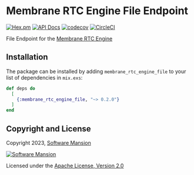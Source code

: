 # Membrane RTC Engine File Endpoint

[![Hex.pm](https://img.shields.io/hexpm/v/membrane_rtc_engine_file.svg)](https://hex.pm/packages/membrane_rtc_engine_file)
[![API Docs](https://img.shields.io/badge/api-docs-yellow.svg?style=flat)](https://hexdocs.pm/membrane_rtc_engine_file)
[![codecov](https://codecov.io/gh/jellyfish-dev/membrane_rtc_engine/branch/master/graph/badge.svg?token=9F1XHHUY2B)](https://codecov.io/gh/jellyfish-dev/membrane_rtc_engine)
[![CircleCI](https://circleci.com/gh/jellyfish-dev/membrane_rtc_engine.svg?style=svg)](https://circleci.com/gh/jellyfish-dev/membrane_rtc_engine)

File Endpoint for the [Membrane RTC Engine](https://github.com/jellyfish-dev/membrane_rtc_engine)

## Installation

The package can be installed by adding `membrane_rtc_engine_file` to your list of dependencies in `mix.exs`:

```elixir
def deps do
  [
    {:membrane_rtc_engine_file, "~> 0.2.0"}
  ]
end
```

## Copyright and License

Copyright 2023, [Software Mansion](https://swmansion.com/?utm_source=git&utm_medium=readme&utm_campaign=membrane_rtc_engine)

[![Software Mansion](https://logo.swmansion.com/logo?color=white&variant=desktop&width=200&tag=membrane-github)](https://swmansion.com/?utm_source=git&utm_medium=readme&utm_campaign=membrane_rtc_engine)

Licensed under the [Apache License, Version 2.0](LICENSE)
